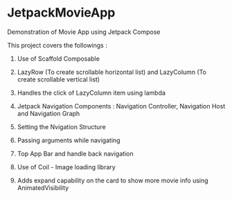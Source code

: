 # JetpackMovieApp
Demonstration of Movie App using Jetpack Compose

This project covers the followings : 

1. Use of Scaffold Composable

2. LazyRow (To create scrollable horizontal list)  and LazyColumn (To create scrollable vertical list)

3. Handles the click of LazyColumn item using lambda

4. Jetpack Navigation Components : Navigation Controller, Navigation Host and Navigation Graph

5. Setting the Nvigation Structure

6. Passing arguments while navigating

7. Top App Bar and handle back navigation

8. Use of Coil - Image loading library

9. Adds expand capability on the card to show more movie info using AnimatedVisibility


